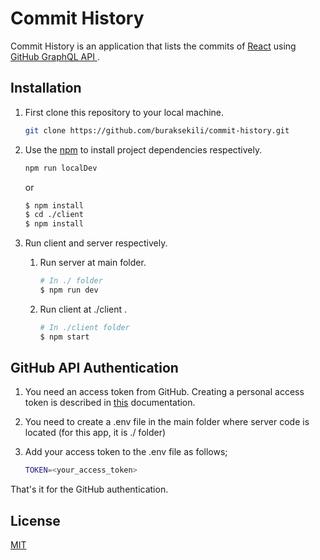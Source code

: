 # Commit History

Commit History is an application that lists the commits of [React](https://github.com/facebook/react) using   [GitHub GraphQL API ](https://docs.github.com/en/free-pro-team@latest/graphql).

## Installation

1. First clone this repository to your local machine. 
    ```bash
    git clone https://github.com/buraksekili/commit-history.git
    ```
2. Use the [npm](https://www.npmjs.com/) to install project dependencies respectively.
    ```bash
    npm run localDev 
    ```
    or

    ```bash
    $ npm install
    $ cd ./client
    $ npm install  
    ```
3. Run client and server respectively.
    1. Run server at main folder.
    
        ```bash
        # In ./ folder
        $ npm run dev
        ```
    2. Run client at ./client .
    
        ```bash
        # In ./client folder
        $ npm start 
        ```
    
        
## GitHub API Authentication
1. You need an access token from GitHub. Creating a personal access token is described in [this](https://docs.github.com/en/free-pro-team@latest/github/authenticating-to-github/creating-a-personal-access-token) documentation.

2. You need to create a .env file in the main folder where server code is located (for this app, it is ./ folder)

3. Add your access token to the .env file as follows;

    ```bash
    TOKEN=<your_access_token>
    ```

  That's it for the GitHub authentication.


## License
[MIT](https://github.com/buraksekili/commit-history/blob/master/LICENSE)
